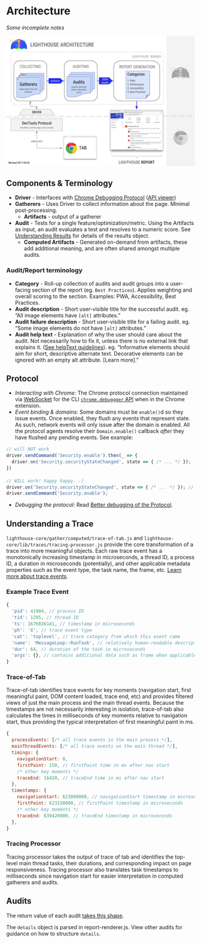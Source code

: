 # Architecture

_Some incomplete notes_

![Lighthouse Architecture](https://raw.githubusercontent.com/GoogleChrome/lighthouse/master/assets/architecture.jpg)

## Components & Terminology

* **Driver** - Interfaces with [Chrome Debugging Protocol](https://developer.chrome.com/devtools/docs/debugger-protocol)  ([API viewer](https://chromedevtools.github.io/debugger-protocol-viewer/))
* **Gatherers** - Uses Driver to collect information about the page. Minimal post-processing.
  * **Artifacts** - output of a gatherer
* **Audit** - Tests for a single feature/optimization/metric. Using the Artifacts as input, an audit evaluates a test and resolves to a numeric score. See [Understanding Results](./understanding-results.md) for details of the results object.
  * **Computed Artifacts** - Generated on-demand from artifacts, these add additional meaning, and are often shared amongst multiple audits.

### Audit/Report terminology
* **Category** - Roll-up collection of audits and audit groups into a user-facing section of the report (eg. `Best Practices`). Applies weighting and overall scoring to the section. Examples: PWA, Accessibility, Best Practices.
* **Audit description** - Short user-visible title for the successful audit. eg. “All image elements have `[alt]` attributes.”
* **Audit failure description** - Short user-visible title for a failing  audit. eg. “Some image elements do not have `[alt]` attributes.”
* **Audit help text** - Explanation of why the user should care about the audit. Not necessarily how to fix it, unless there is no external link that explains it. ([See helpText guidelines](CONTRIBUTING.md#helptext-guidelines)). eg. “Informative elements should aim for short, descriptive alternate text. Decorative elements can be ignored with an empty alt attribute. [Learn more].”

## Protocol

* _Interacting with Chrome:_ The Chrome protocol connection maintained via [WebSocket](https://github.com/websockets/ws) for the CLI [`chrome.debuggger` API](https://developer.chrome.com/extensions/debugger) when in the Chrome extension.
* _Event binding & domains_: Some domains must be `enable()`d so they issue events. Once enabled, they flush any events that represent state. As such, network events will only issue after the domain is enabled. All the protocol agents resolve their `Domain.enable()` callback _after_ they have flushed any pending events. See example:

```js
// will NOT work
driver.sendCommand('Security.enable').then(_ => {
  driver.on('Security.securityStateChanged', state => { /* ... */ });
})

// WILL work! happy happy. :)
driver.on('Security.securityStateChanged', state => { /* ... */ }); // event binding is synchronous
driver.sendCommand('Security.enable');
```

* _Debugging the protocol_: Read [Better debugging of the Protocol](https://github.com/GoogleChrome/lighthouse/issues/184).

## Understanding a Trace

`lighthouse-core/gather/computed/trace-of-tab.js` and `lighthouse-core/lib/traces/tracing-processor.js` provide the core transformation of a trace into more meaningful objects. Each raw trace event has a monotonically increasing timestamp in microseconds, a thread ID, a process ID, a duration in microseconds (potentially), and other applicable metadata properties such as the event type, the task name, the frame, etc. [Learn more about trace events](https://docs.google.com/document/d/1CvAClvFfyA5R-PhYUmn5OOQtYMH4h6I0nSsKchNAySU/preview).

### Example Trace Event
```js
{
  'pid': 41904, // process ID
  'tid': 1295, // thread ID
  'ts': 1676836141, // timestamp in microseconds
  'ph': 'X', // trace event type
  'cat': 'toplevel', // trace category from which this event came
  'name': 'MessageLoop::RunTask', // relatively human-readable description of the trace event
  'dur': 64, // duration of the task in microseconds
  'args': {}, // contains additional data such as frame when applicable
}
```

### Trace-of-Tab

Trace-of-tab identifies trace events for key moments (navigation start, first meaningful paint, DOM content loaded, trace end, etc) and provides filtered views of just the main process and the main thread events. Because the timestamps are not necessarily interesting in isolation, trace-of-tab also calculates the times in milliseconds of key moments relative to navigation start, thus providing the typical interpretation of first meaningful paint in ms.

```js
{
  processEvents: [/* all trace events in the main process */],
  mainThreadEvents: [/* all trace events on the main thread */],
  timings: {
    navigationStart: 0,
    firstPaint: 150, // firstPaint time in ms after nav start
    /* other key moments */
    traceEnd: 16420, // traceEnd time in ms after nav start
  },
  timestamps: {
    navigationStart: 623000000, // navigationStart timestamp in microseconds
    firstPaint: 623150000, // firstPaint timestamp in microseconds
    /* other key moments */
    traceEnd: 639420000, // traceEnd timestamp in microseconds
  },
}
```

### Tracing Processor

Tracing processor takes the output of trace of tab and identifies the top-level main thread tasks, their durations, and corresponding impact on page responsiveness. Tracing processor also translates task timestamps to milliseconds since navigation start for easier interpretation in computed gatherers and audits.

## Audits

The return value of each audit [takes this shape](https://github.com/GoogleChrome/lighthouse/blob/b354890076f2c077c5460b2fa56ded546cca72ee/lighthouse-core/closure/typedefs/AuditResult.js#L23-L55).

The `details` object is parsed in report-renderer.js. View other audits for guidance on how to structure `details`.
